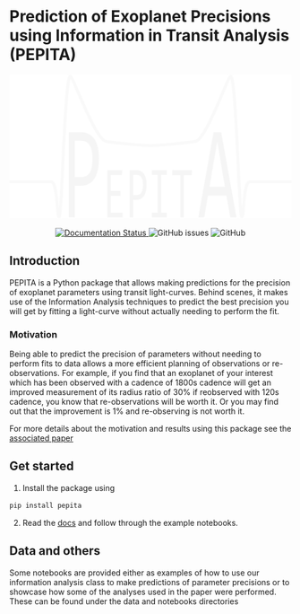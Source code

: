 # Prediction of Exoplanet Precisions using Information in Transit Analysis (PEPITA)

<p align="center">
  <img width="513" height="256" src="logo_white.png">
</p>

<p align="center">
<a href='https://pepita.readthedocs.io/en/latest/?badge=latest'>
    <img src='https://readthedocs.org/projects/pepita/badge/?version=latest' alt='Documentation Status' />
</a>

<img alt="GitHub issues" src="https://img.shields.io/github/issues/JulioHC00/PEPITA">
<img alt="GitHub" src="https://img.shields.io/github/license/JulioHC00/PEPITA">
</p>

## Introduction

PEPITA is a Python package that allows making predictions for the precision of exoplanet parameters using transit light-curves. Behind scenes, it makes use of the Information Analysis techniques to predict the best precision you will get by fitting a light-curve without actually needing to perform the fit.
### Motivation

Being able to predict the precision of parameters without needing to perform fits to data allows a more efficient planning of observations or re-observations. For example, if you find that an exoplanet of your interest which has been observed with a cadence of 1800s cadence will get an improved measurement of its radius ratio of 30% if reobserved with 120s cadence, you know that re-observations will be worth it. Or you may find out that the improvement is 1% and re-observing is not worth it.

For more details about the motivation and results using this package see the [associated paper](https://doi.org/10.1093/mnras/stad408)

## Get started

1. Install the package using

```bash
pip install pepita
```
2. Read the [docs](https://pepita.readthedocs.io/en/latest/) and follow through the example notebooks.

## Data and others

Some notebooks are provided either as examples of how to use our information analysis class to make predictions of parameter precisions or to showcase how some of the analyses used in the paper were performed. These can be found under the data and notebooks directories
